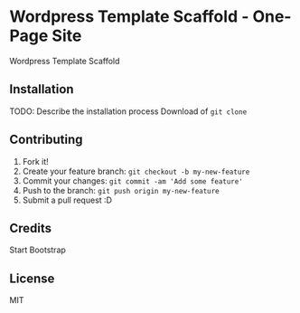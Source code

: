 # Wordpress Template Scaffold - One-Page Site
Wordpress Template Scaffold
## Installation
TODO: Describe the installation process
Download of `git clone`

## Contributing
1. Fork it!
2. Create your feature branch: `git checkout -b my-new-feature`
3. Commit your changes: `git commit -am 'Add some feature'`
4. Push to the branch: `git push origin my-new-feature`
5. Submit a pull request :D

## Credits
Start Bootstrap

## License
MIT
